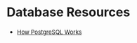 # Database Resources
- <font size=2> [How PostgreSQL Works](https://www.interdb.jp/pg/index.html) </font>
